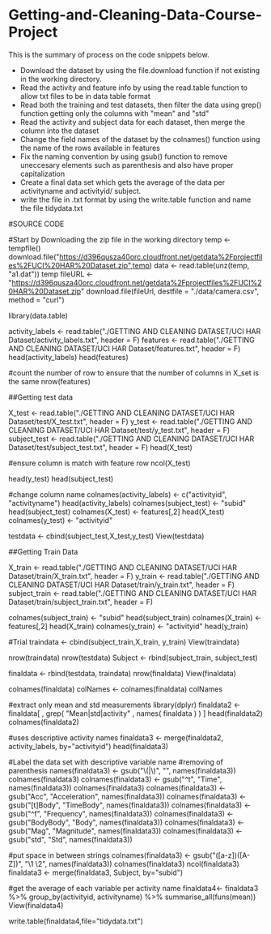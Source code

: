 # Getting-and-Cleaning-Data-Course-Project
This is the summary of process on the code snippets below.

  - Download the dataset by using the file.download function if not existing in the working directory.
  - Read the activity and feature info by using the read.table function to allow txt files to be in data table format
  - Read both the training and test datasets, then filter the data using grep() function getting only the columns with "mean" and "std"
  - Read the activity and subject data for each dataset, then merge the column into the dataset
  - Change the field names of the dataset by the colnames() function using the name of the rows available in features
  - Fix the naming convention by using gsub() function to remove uneccesary elements such as parenthesis and also have proper           capitalization
  - Create a final data set which gets the average of the data per activityname and activityid/ subject.
  - write the file in .txt format by using the write.table function and name the file tidydata.txt
  

#SOURCE CODE


#Start by Downloading the zip file in the working directory
temp <- tempfile()
download.file("https://d396qusza40orc.cloudfront.net/getdata%2Fprojectfiles%2FUCI%20HAR%20Dataset.zip",temp)
data <- read.table(unz(temp, "a1.dat"))
temp
fileURL <- "https://d396qusza40orc.cloudfront.net/getdata%2Fprojectfiles%2FUCI%20HAR%20Dataset.zip"
download.file(fileUrl, destfile = "./data/camera.csv", method = "curl")

library(data.table)


activity_labels <- read.table("./GETTING AND CLEANING DATASET/UCI HAR Dataset/activity_labels.txt", header = F)
features <- read.table("./GETTING AND CLEANING DATASET/UCI HAR Dataset/features.txt", header = F)
head(activity_labels)
head(features)

#count the number of row to ensure that the number of columns in X_set is the same
nrow(features)

##Getting test data

X_test <- read.table("./GETTING AND CLEANING DATASET/UCI HAR Dataset/test/X_test.txt", header = F)
y_test <- read.table("./GETTING AND CLEANING DATASET/UCI HAR Dataset/test/y_test.txt", header = F)
subject_test <- read.table("./GETTING AND CLEANING DATASET/UCI HAR Dataset/test/subject_test.txt", header = F)
head(X_test)

#ensure column is match with feature row
ncol(X_test)

head(y_test)
head(subject_test)

#change column name
colnames(activity_labels) <- c("activityid", "activityname")
head(activity_labels)
colnames(subject_test) <- "subid"
head(subject_test)
colnames(X_test) <- features[,2]
head(X_test)
colnames(y_test) <- "activityid"

testdata <- cbind(subject_test,X_test,y_test)
View(testdata)

##Getting Train Data

X_train <- read.table("./GETTING AND CLEANING DATASET/UCI HAR Dataset/train/X_train.txt", header = F)
y_train <- read.table("./GETTING AND CLEANING DATASET/UCI HAR Dataset/train/y_train.txt", header = F)
subject_train <- read.table("./GETTING AND CLEANING DATASET/UCI HAR Dataset/train/subject_train.txt", header = F)


colnames(subject_train) <- "subid"
head(subject_train)
colnames(X_train) <- features[,2]
head(X_train)
colnames(y_train) <- "activityid"
head(y_train)

#Trial
traindata <- cbind(subject_train,X_train, y_train)
View(traindata)

nrow(traindata)
nrow(testdata)
Subject <- rbind(subject_train, subject_test)

finaldata <- rbind(testdata, traindata)
nrow(finaldata)
View(finaldata)



colnames(finaldata) 
colNames <- colnames(finaldata)
colNames

#extract only mean and std measurements
library(dplyr)
finaldata2 <- finaldata[ , grep( "Mean|std|activity" , names( finaldata ) ) ]
head(finaldata2)
colnames(finaldata2)

#uses descriptive activity names
finaldata3 <- merge(finaldata2, activity_labels, by="activityid")
head(finaldata3)

#Label the data set with descriptive variable name
#removing of parenthesis
names(finaldata3) <- gsub("\\(|\\)", "", names(finaldata3))
colnames(finaldata3)
colnames(finaldata3) <- gsub("^t", "Time", names(finaldata3))
colnames(finaldata3)
colnames(finaldata3) <- gsub("Acc", "Acceleration", names(finaldata3))
colnames(finaldata3) <- gsub("[t]Body", "TimeBody", names(finaldata3))
colnames(finaldata3) <- gsub("^f", "Frequency", names(finaldata3))
colnames(finaldata3) <- gsub("BodyBody", "Body", names(finaldata3))
colnames(finaldata3) <- gsub("Mag", "Magnitude", names(finaldata3))
colnames(finaldata3) <- gsub("std", "Std", names(finaldata3))

#put space in between strings
colnames(finaldata3) <- gsub("([a-z])([A-Z])", "\\1 \\2", names(finaldata3))
colnames(finaldata3)
ncol(finaldata3)
finaldata3 <- merge(finaldata3, Subject, by="subid")

#get the average of each variable per activity name
finaldata4<- finaldata3 %>% group_by(activityid, activityname) %>% summarise_all(funs(mean))
View(finaldata4)

write.table(finaldata4,file="tidydata.txt")
